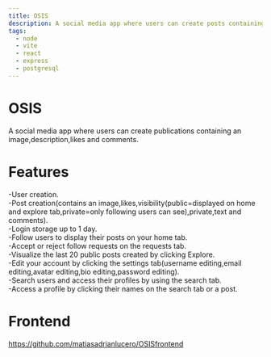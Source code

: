 ```yaml
---
title: OSIS
description: A social media app where users can create posts containing an image,description,likes and comments.
tags:
  - node
  - vite
  - react
  - express
  - postgresql
---
```


# OSIS

A social media app where users can create publications containing an image,description,likes and comments.
# Features
-User creation.<br>
-Post creation(contains an image,likes,visibility(public=displayed on home and explore tab,private=only following users can see),private,text and comments).<br>
-Login storage up to 1 day.<br>
-Follow users to display their posts on your home tab.<br>
-Accept or reject follow requests on the requests tab.<br>
-Visualize the last 20 public posts created by clicking Explore.<br>
-Edit your account by clicking the settings tab(username editing,email editing,avatar editing,bio editing,password editing).<br>
-Search users and access their profiles by using the search tab.<br>
-Access a profile by clicking their names on the search tab or a post.<br>

# Frontend
https://github.com/matiasadrianlucero/OSISfrontend
